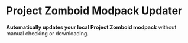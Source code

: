 # Project Zomboid Modpack Updater

**Automatically updates your local Project Zomboid modpack** without manual checking or downloading.